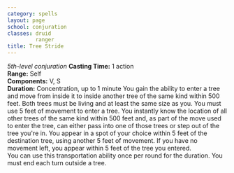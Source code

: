 ```yaml
---
category: spells
layout: page
school: conjuration
classes: druid
         ranger
title: Tree Stride 
---
```

_5th-level conjuration_ 
**Casting Time:** 1 action    
**Range:** Self    
**Components:** V, S    
**Duration:** Concentration, up to 1 minute 
You gain the ability to enter a tree and move from inside it to inside another tree of the same kind within 500 feet. Both trees must be living and at least the same size as you. You must use 5 feet of movement to enter a tree. You instantly know the location of all other trees of the same kind within 500 feet and, as part of the move used to enter the tree, can either pass into one of those trees or step out of the tree you're in. You appear in a spot of your choice within 5 feet of the destination tree, using another 5 feet of movement. If you have no movement left, you appear within 5 feet of the tree you entered.    
You can use this transportation ability once per round for the duration. You must end each turn outside a tree. 